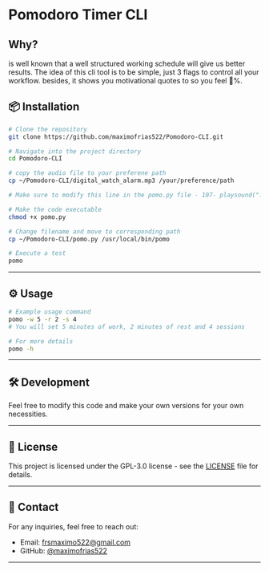 # Pomodoro Timer CLI


## Why?
is well known that a well structured working schedule will give us better results. The idea of this cli tool is to be simple, just 3 flags to control all your workflow. besides, it shows you motivational quotes to so you feel 💯%.

## 📦 Installation
```bash
# Clone the repository
git clone https://github.com/maximofrias522/Pomodoro-CLI.git

# Navigate into the project directory
cd Pomodoro-CLI

# copy the audio file to your preferene path 
cp ~/Pomodoro-CLI/digital_watch_alarm.mp3 /your/preference/path

# Make sure to modify this line in the pomo.py file - 107- playsound("./digital_watch_alarm.mp3") # change this path to yours

# Make the code executable
chmod +x pomo.py

# Change filename and move to corresponding path
cp ~/Pomodoro-CLI/pomo.py /usr/local/bin/pomo

# Execute a test
pomo

```

---

## ⚙️ Usage
```bash
# Example usage command
pomo -w 5 -r 2 -s 4
# You will set 5 minutes of work, 2 minutes of rest and 4 sessions

# For more details
pomo -h

```
---

## 🛠️ Development
Feel free to modify this code and make your own versions for your own necessities.

---

## 📝 License
This project is licensed under the GPL-3.0 license - see the [LICENSE](LICENSE) file for details.

---

## 📧 Contact
For any inquiries, feel free to reach out:
- Email: [frsmaximo522@gmail.com](frsmaximo522@gmail.com)
- GitHub: [@maximofrias522](https://github.com/maximofrias522)

---



